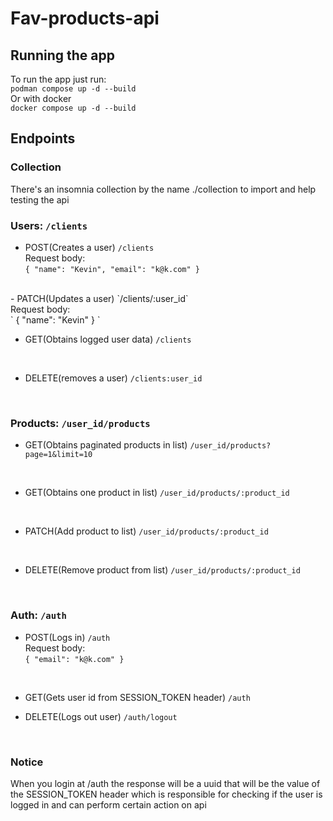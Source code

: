 # Fav-products-api

## Running the app
To run the app just run:<br>
`podman compose up -d --build` <br>
Or with docker<br>
`docker compose up -d --build` <br>

## Endpoints

### Collection
There's an insomnia collection by the name ./collection to import and help testing the api

### Users: `/clients`
- POST(Creates a user) `/clients` <br> 
    Request body:<br>
    `{
        "name": "Kevin",
        "email": "k@k.com"
    }
`
<br>
- PATCH(Updates a user) `/clients/:user_id` <br> 
    Request body: <br>
    ` {
        "name": "Kevin"
    }
`

- GET(Obtains logged user data) `/clients` 
<br> 

- DELETE(removes a user) `/clients:user_id` 
<br> 

### Products: `/user_id/products`
- GET(Obtains paginated products in list) `/user_id/products?page=1&limit=10` 
<br> 

- GET(Obtains one product in list) `/user_id/products/:product_id` 
<br> 

- PATCH(Add product to list) `/user_id/products/:product_id` 
<br> 

- DELETE(Remove product from list) `/user_id/products/:product_id` 
<br> 

### Auth: `/auth`
- POST(Logs in) `/auth` <br> 
    Request body:<br>
    `{
        "email": "k@k.com"
    }
`
<br>

- GET(Gets user id from SESSION_TOKEN header) `/auth` <br> 

- DELETE(Logs out user) `/auth/logout` <br> 
<br>

### Notice
When you login at /auth the response will be a uuid that will be the value of the SESSION_TOKEN header which is responsible for checking if the user is logged in and can perform certain action on api 

